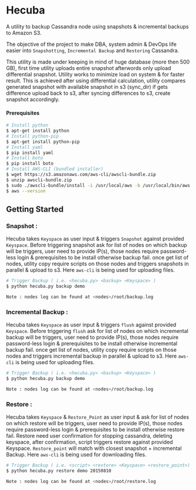# Hecuba
A utility to backup Cassandra node using snapshots & incremental backups to Amazon S3.

The objective of the project to make DBA, system admin & DevOps life easier into `Snapshotting`, `Incremental Backup` and `Restoring` Cassandra.

This utility is made under keeping in mind of huge database (more then 500 GB), first time utility uploads entire snapshot afterwords only upload differential snapshot. Utility works to minimize load on system & for faster result.
This is achieved after using differential calculation, utility compares generated snapshot with available snapshot in s3 (sync_dir) if gets difference upload back to s3, after syncing differences to s3, create snapshot accordingly.

#### Prerequisites
```bash
# Install python
$ apt-get install python
# Install python-pip
$ apt-get install python-pip
# Install yaml
$ pip install yaml
# Install boto
$ pip install boto
# Install AWS-CLI (bundled installer)
$ wget https://s3.amazonaws.com/aws-cli/awscli-bundle.zip
$ unzip awscli-bundle.zip
$ sudo ./awscli-bundle/install -i /usr/local/aws -b /usr/local/bin/aws
$ aws --version
```

## Getting Started 

### Snapshot :
Hecuba takes `Keyspace` as user input & triggers `Snapshot` against provided `Keyspace`. Before triggering snapshot ask for list of nodes on which backup will be triggers, user need to provide IP(s), those nodes require password-less login & prerequisites to be install otherwise backup fail. once get list of nodes, utility copy require scripts on those nodes and triggers snapshots in parallel & upload to s3. Here `aws-cli` is being used for uploading files.


```bash
# Trigger Backup ( i.e. <hecuba.py> <backup> <Keyspace> )
$ python hecuba.py backup demo

Note : nodes log can be found at <nodes>/root/backup.log
```

### Incremental Backup : 
Hecuba takes `Keyspace` as user input & triggers `flush` against provided `Keyspace`. Before triggering `flush` ask for list of nodes on which incremental backup will be triggers, user need to provide IP(s), those nodes require password-less login & prerequisites to be install otherwise incremental backup fail. once get list of nodes, utility copy require scripts on those nodes and triggers incremental backup in parallel & upload to s3. Here `aws-cli` is being used for uploading files.


```bash
# Trigger Backup ( i.e. <hecuba.py> <backup> <Keyspace> )
$ python hecuba.py backup demo

Note : nodes log can be found at <nodes>/root/backup.log
```



### Restore :
Hecuba takes `Keyspace` & `Restore_Point` as user input & ask for list of nodes on which restore will be triggers, user need to provide IP(s), those nodes require password-less login & prerequisites to be install otherwise restore fail. Restore need user confirmation for stopping cassandra, deleting keyspace, after confirmation, script triggers restore against provided Keyspace. `Restore_point` will match with closest snapshot + incremental Backup. Here `aws-cli` is being used for downloading files.

```bash
# Trigger Backup ( i.e. <script> <restore> <Keyspace> <restore_point>)
$ python hecuba.py restore demo 20150810

Note : nodes log can be found at <nodes>/root/restore.log
```

